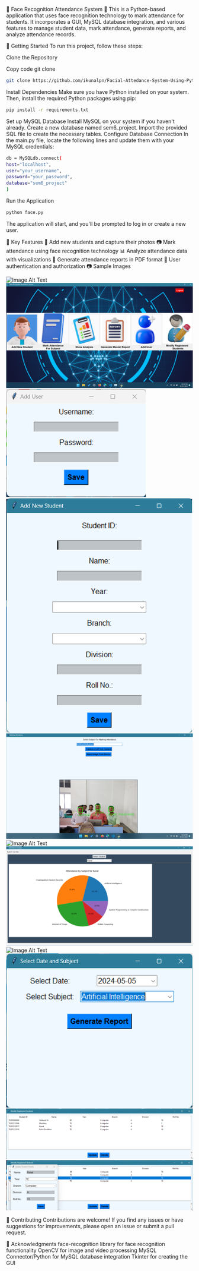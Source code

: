 👀 Face Recognition Attendance System 📝
This is a Python-based application that uses face recognition technology to mark attendance for students. It incorporates a GUI, MySQL database integration, and various features to manage student data, mark attendance, generate reports, and analyze attendance records.

🚀 Getting Started
To run this project, follow these steps:

Clone the Repository

Copy code
git clone

```bash
git clone https://github.com/ikunalpn/Facial-Attedance-System-Using-Python-Tkinter.git
```

Install Dependencies
Make sure you have Python installed on your system. Then, install the required Python packages using pip:

```bash
pip install -r requirements.txt
```

Set up MySQL Database
Install MySQL on your system if you haven't already.
Create a new database named sem6_project.
Import the provided SQL file to create the necessary tables.
Configure Database Connection
In the main.py file, locate the following lines and update them with your MySQL credentials:

```bash
db = MySQLdb.connect(
host="localhost",
user="your_username",
password="your_password",
database="sem6_project"
)
```

Run the Application

```bash
python face.py
```

The application will start, and you'll be prompted to log in or create a new user.

🔑 Key Features
👥 Add new students and capture their photos
📷 Mark attendance using face recognition technology
📊 Analyze attendance data with visualizations
📃 Generate attendance reports in PDF format
🔐 User authentication and authorization
📷 Sample Images

![Image Alt Text](https://github.com/ikunalpn/Sem6-Project/blob/Main/GUI_Screenshots/login.png)
![Image Alt Text](https://github.com/ikunalpn/Facial-Attendance-System/blob/main/GUI_Screenshots/Main_Window.png)
![Image Alt Text](https://github.com/ikunalpn/Facial-Attendance-System/blob/main/GUI_Screenshots/Add_User.png)
![Image Alt Text](https://github.com/ikunalpn/Facial-Attendance-System/blob/main/GUI_Screenshots/Add_Student.png)
![Image Alt Text](https://github.com/ikunalpn/Facial-Attendance-System/blob/main/GUI_Screenshots/Mark_Attendance_Subject_Wise.png)
![Image Alt Text](https://github.com/ikunalpn/Facial-Attendance-System/blob/main/GUI_Screenshots/All_Stats.png)
![Image Alt Text](https://github.com/ikunalpn/Facial-Attendance-System/blob/main/GUI_Screenshots/Student_Wise_Stat.png)
![Image Alt Text](https://github.com/ikunalpn/Facial-Attendance-System/blob/main/GUI_Screenshots/Generate_Report.png)
![Image Alt Text](https://github.com/ikunalpn/Facial-Attendance-System/blob/main/GUI_Screenshots/Subject_Wise_Report.png)
![Image Alt Text](https://github.com/ikunalpn/Facial-Attendance-System/blob/main/GUI_Screenshots/Modify_Student.png)
![Image Alt Text](https://github.com/ikunalpn/Facial-Attendance-System/blob/main/GUI_Screenshots/Update_Student.png)

🤝 Contributing
Contributions are welcome! If you find any issues or have suggestions for improvements, please open an issue or submit a pull request.

👏 Acknowledgments
face-recognition library for face recognition functionality
OpenCV for image and video processing
MySQL Connector/Python for MySQL database integration
Tkinter for creating the GUI
